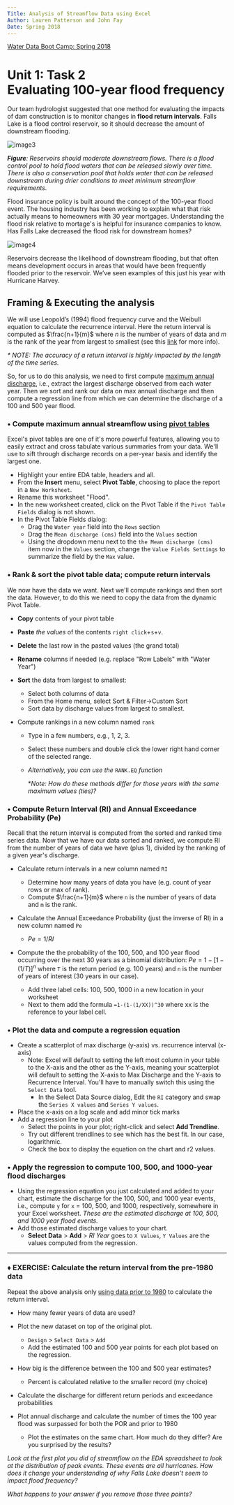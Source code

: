```yaml
---
Title: Analysis of Streamflow Data using Excel
Author: Lauren Patterson and John Fay
Date: Spring 2018
---
```


[Water Data Boot Camp: Spring 2018](./index.html)

# Unit 1: Task 2<br>Evaluating 100-year flood frequency

Our team hydrologist suggested that one method for evaluating the impacts of dam construction is to monitor changes in **flood return intervals**. Falls Lake is a flood control reservoir, so it should decrease the amount of downstream flooding.

 ![image3](media/image3.png)

***Figure**: Reservoirs should moderate downstream flows. There is a flood control pool to hold flood waters that can be released slowly over time. There is also a conservation pool that holds water that can be released downstream during drier conditions to meet minimum streamflow requirements.*



Flood insurance policy is built around the concept of the 100-year flood event. The housing industry has been working to explain what that risk actually means to homeowners with 30 year mortgages. Understanding the flood risk relative to mortage's is helpful for insurance companies to know. Has Falls Lake decreased the flood risk for downstream homes?

![image4](media/image4.png)

Reservoirs decrease the likelihood of downstream flooding, but that often means development occurs in areas that would have been frequently flooded prior to the reservoir. We’ve seen examples of this just his year with Hurricane Harvey.



## Framing & Executing the analysis

We will use Leopold’s (1994) flood frequency curve and the Weibull equation to calculate the recurrence interval. Here the return interval is computed as $\frac{n+1}{m}$ where $n$ is the number of years of data and $m$ is the rank of the year from largest to smallest (see this [link](https://en.wikipedia.org/wiki/Return_period) for more info). 	

*\* NOTE: The accuracy of a return interval is highly impacted by the length of the time series.*

So, for us to do this analysis, we need to first compute <u>maximum annual discharge</u>, i.e., extract the largest discharge observed from each water year. Then we sort and rank our data on max annual discharge and then compute a regression line from which we can determine the discharge of a 100 and 500 year flood. 

### • Compute maximum annual streamflow using <u>pivot tables</u>

Excel's pivot tables are one of it's more powerful features, allowing you to easily extract and cross tabulate various summaries from your data. We'll use to sift through discharge records on a per-year basis and identify the largest one. 

* Highlight your entire EDA table, headers and all.
* From the **Insert** menu, select **Pivot Table**, choosing to place the report in a `New Worksheet`.
* Rename this worksheet "Flood".
* In the new worksheet created, click on the Pivot Table if the `Pivot Table Fields` dialog is not shown. 
* In the Pivot Table Fields dialog:
  * Drag the `Water year` field into the `Rows` section
  * Drag the `Mean discharge (cms)` field into the `Values` section
  * Using the dropdown menu next to the `the Mean discharge (cms)` item now in the `Values` section, change the `Value Fields Settings` to summarize the field by the `Max` value.  

### • Rank & sort the pivot table data; compute return intervals 

We now have the data we want. Next we'll compute rankings and then sort the data. However, to do this we need to copy the data from the dynamic Pivot Table.

* **Copy** contents of your pivot table

* **Paste** *the values* of the contents `right click`+`s`+`v`.

* **Delete** the last row in the pasted values (the grand total)

* **Rename** columns if needed (e.g. replace "Row Labels" with "Water Year")

* **Sort** the data from largest to smallest: 
  
  * Select both columns of data
  * From the Home menu, select Sort & Filter->Custom Sort 
  * Sort data by discharge values from largest to smallest. 
  
* Compute rankings in a new column named `rank`
  * Type in a few numbers, e.g., 1, 2, 3.

  * Select these numbers and double click the lower right hand corner of the selected range.

  * *Alternatively, you can use the* `RANK.EQ` *function*

    **Note: How do these methods differ for those years with the same maximum values (ties)?*

### • Compute Return Interval (RI) and Annual Exceedance Probability (Pe) 

Recall that the return interval is computed from the sorted and ranked time series data. Now that we have our data sorted and ranked, we compute RI from the number of years of data we have (plus 1), divided by the ranking of a given year's discharge. 

* Calculate return intervals in a new column named `RI`
  * Determine how many years of data you have (e.g. count of year rows or max of rank).
  * Compute  $\frac{n+1}{m}$ where `n` is the number of years of data and `m` is the rank.


* Calculate the Annual Exceedance Probability (just the inverse of RI) in a new column named `Pe`
  * $Pe = 1/RI$
* Compute the the probability of the 100, 500, and 100 year flood occurring over the next 30 years as a binomial distribution: $Pe =1 - [1-(1/T)]^n$ where `T` is the return period (e.g. 100 years) and `n` is the number of years of interest (30 years in our case).
  * Add three label cells: 100, 500, 1000 in a new location in your worksheet
  * Next to them add the formula `=1-(1-(1/XX))^30` where xx is the reference to your label cell. 

### • Plot the data and compute a regression equation

* Create a scatterplot of max discharge (y-axis) vs. recurrence interval (x-axis)
  * Note: Excel will default to setting the left most column in your table to the X-axis and the other as the Y-axis, meaning your scatterplot will default to setting the X-axis to Max Discharge and the Y-axis to Recurrence Interval. You'll have to manually switch this using the `Select Data` tool. 
    * In the Select Data Source dialog, Edit the `RI` category and swap the `Series X values` and `Series Y values`.
* Place the x-axis on a log scale and add minor tick marks
* Add a regression line to your plot
  * Select the points in your plot; right-click and select **Add Trendline**.
  * Try out different trendlines to see which has the best fit. In our case, logarithmic.
  * Check the box to display the equation on the chart and r2 values.

### • Apply the regression to compute 100, 500, and 1000-year flood discharges

* Using the regression equation you just calculated and added to your chart, estimate the discharge for the 100, 500, and 1000 year events, i.e., compute `y` for `x` = 100, 500, and 1000, respectively, somewhere in your Excel worksheet. *These are the estimated discharge at 100, 500, and 1000 year flood events.* 
* Add those estimated discharge values to your chart. 
  * **Select Data** > **Add** > *RI Year* goes to `X Values`, `Y Values` are the values computed from the regression.

---

### ♦ EXERCISE: Calculate the return interval from the pre-1980 data

Repeat the above analysis only <u>using data prior to 1980</u> to calculate the return interval.

* How many fewer years of data are used?


* Plot the new dataset on top of the original plot.
  * `Design` > `Select Data` > `Add`
  * Add the estimated 100 and 500 year points for each plot based on the regression.
* How big is the difference between the 100 and 500 year estimates?
  * Percent is calculated relative to the smaller record (my choice)
* Calculate the discharge for different return periods and exceedance probabilities
* Plot annual discharge and calculate the number of times the 100 year flood was surpassed for both the POR and prior to 1980
  * Plot the estimates on the same chart. How much do they differ? Are you surprised by the results?

*Look at the first plot you did of streamflow on the EDA spreadsheet to look at the distribution of peak events. These events are all hurricanes. How does it change your understanding of why Falls Lake doesn’t seem to impact flood frequency?* 

*What happens to your answer if you remove those three points?*

